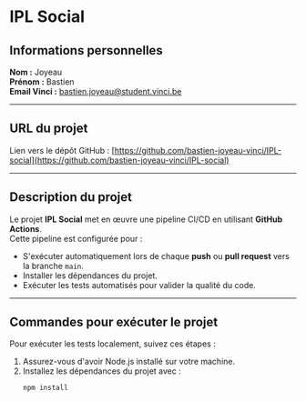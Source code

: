 # IPL Social

## Informations personnelles
**Nom :** Joyeau  
**Prénom :** Bastien  
**Email Vinci :** bastien.joyeau@student.vinci.be 

---

## URL du projet
Lien vers le dépôt GitHub : [https://github.com/bastien-joyeau-vinci/IPL-social](https://github.com/bastien-joyeau-vinci/IPL-social)  

---

## Description du projet
Le projet **IPL Social** met en œuvre une pipeline CI/CD en utilisant **GitHub Actions**.  
Cette pipeline est configurée pour :
- S'exécuter automatiquement lors de chaque **push** ou **pull request** vers la branche `main`.
- Installer les dépendances du projet.
- Exécuter les tests automatisés pour valider la qualité du code.

---

## Commandes pour exécuter le projet
Pour exécuter les tests localement, suivez ces étapes :  
1. Assurez-vous d'avoir Node.js installé sur votre machine.
2. Installez les dépendances du projet avec :
   ```bash
   npm install
